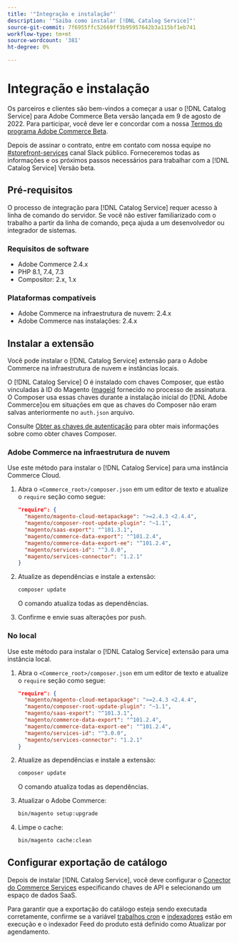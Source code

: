 ```yaml
---
title: '"Integração e instalação"'
description: '"Saiba como instalar [!DNL Catalog Service]"'
source-git-commit: 7f6955ffc52669ff3b95957642b3a115bf1eb741
workflow-type: tm+mt
source-wordcount: '381'
ht-degree: 0%

---
```



# Integração e instalação

Os parceiros e clientes são bem-vindos a começar a usar o [!DNL Catalog Service] para Adobe Commerce Beta versão lançada em 9 de agosto de 2022. Para participar, você deve ler e concordar com a nossa [Termos do programa Adobe Commerce Beta](https://experiencecloudpanel.adobe.com/h/s/6eGskQlHvLSHztsNmKCWMy).

Depois de assinar o contrato, entre em contato com nossa equipe no [#storefront-services](https://magentocommeng.slack.com/archives/C03HVPG8RS4) canal Slack público. Forneceremos todas as informações e os próximos passos necessários para trabalhar com a [!DNL Catalog Service] Versão beta.

## Pré-requisitos

O processo de integração para [!DNL Catalog Service] requer acesso à linha de comando do servidor. Se você não estiver familiarizado com o trabalho a partir da linha de comando, peça ajuda a um desenvolvedor ou integrador de sistemas.

### Requisitos de software

- Adobe Commerce 2.4.x
- PHP 8.1, 7.4, 7.3
- Compositor: 2.x, 1.x

### Plataformas compatíveis

- Adobe Commerce na infraestrutura de nuvem: 2.4.x
- Adobe Commerce nas instalações: 2.4.x

## Instalar a extensão

Você pode instalar o [!DNL Catalog Service] extensão para o Adobe Commerce na infraestrutura de nuvem e instâncias locais.

O [!DNL Catalog Service] O é instalado com chaves Composer, que estão vinculadas à ID do Magento ([mageid](https://developer.adobe.com/commerce/marketplace/guides/sellers/profile-personal/#field-descriptions) fornecido no processo de assinatura. O Composer usa essas chaves durante a instalação inicial do [!DNL Adobe Commerce]ou em situações em que as chaves do Composer não eram salvas anteriormente no `auth.json` arquivo.

Consulte [Obter as chaves de autenticação](https://devdocs.magento.com/guides/v2.4/install-gde/prereq/connect-auth.html) para obter mais informações sobre como obter chaves Composer.

### Adobe Commerce na infraestrutura de nuvem

Use este método para instalar o [!DNL Catalog Service] para uma instância Commerce Cloud.

1. Abra o `<Commerce_root>/composer.json` em um editor de texto e atualize o `require` seção como segue:

   ```json
   "require": {
     "magento/magento-cloud-metapackage": ">=2.4.3 <2.4.4",
     "magento/composer-root-update-plugin": "~1.1",
     "magento/saas-export": "^101.3.1",
     "magento/commerce-data-export": "^101.2.4",    
     "magento/commerce-data-export-ee": "^101.2.4",
     "magento/services-id": "^3.0.0",
     "magento/services-connector": "1.2.1"
   }
   ```

   <!-- What if the customer already has other services installed, and some of these lines are already present? Do they need to delete the duplications? What if the version numbers are different? -->

1. Atualize as dependências e instale a extensão:

   ```bash
   composer update
   ```

   O comando atualiza todas as dependências.

1. Confirme e envie suas alterações por push.

### No local

Use este método para instalar o [!DNL Catalog Service] extensão para uma instância local.

1. Abra o `<Commerce_root>/composer.json` em um editor de texto e atualize o `require` seção como segue:

   ```json
   "require": {
     "magento/magento-cloud-metapackage": ">=2.4.3 <2.4.4",
     "magento/composer-root-update-plugin": "~1.1",
     "magento/saas-export": "^101.3.1",
     "magento/commerce-data-export": "^101.2.4",    
     "magento/commerce-data-export-ee": "^101.2.4",
     "magento/services-id": "^3.0.0",
     "magento/services-connector": "1.2.1"
   }
   ```

1. Atualize as dependências e instale a extensão:

   ```bash
   composer update
   ```

   O comando atualiza todas as dependências.

1. Atualizar o Adobe Commerce:

   ```bash
   bin/magento setup:upgrade
   ```

1. Limpe o cache:

   ```bash
   bin/magento cache:clean
   ```

## Configurar exportação de catálogo

Depois de instalar [!DNL Catalog Service], você deve configurar o [Conector do Commerce Services](../landing/saas.md) especificando chaves de API e selecionando um espaço de dados SaaS.

Para garantir que a exportação do catálogo esteja sendo executada corretamente, confirme se a variável [trabalhos cron](https://experienceleague.adobe.com/docs/commerce-operations/configuration-guide/cli/configure-cron-jobs.html) e [indexadores](https://experienceleague.adobe.com/docs/commerce-operations/configuration-guide/cli/manage-indexers.html) estão em execução e o indexador Feed do produto está definido como Atualizar por agendamento.
